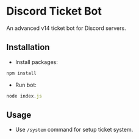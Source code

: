 # Discord Ticket Bot
An advanced v14 ticket bot for Discord servers.

## Installation
- Install packages:
```js
npm install
```
- Run bot:
```js
node index.js
```

## Usage
- Use `/system` command for setup ticket system.
